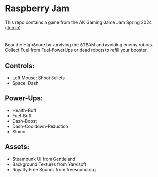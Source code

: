 # Raspberry Jam

This repo contains a game from the AK Gaming Game Jam Spring 2024 ([itch.io](https://itch.io/jam/ak-gaming-game-jam-1))

# 

Beat the HighScore by surviving the STEAM and avoiding enemy robots. Collect Fuel from Fuel-PowerUps or dead robots to refill your booster. 

## Controls:
- Left Mouse: Shoot Bullets
- Space: Dash

## Power-Ups:
- Health-Buff
- Fuel-Buff
- Dash-Boost
- Dash-Cooldown-Reduction
- Slomo

## Assets:
- Steampunk UI from Gentleland
- Background Textures from Yarvisoft
- Royalty Free Sounds from freesound.org
